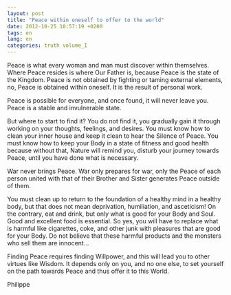 ```yaml
---
layout: post
title: "Peace within oneself to offer to the world"
date: 2012-10-25 10:57:19 +0200
tags: en
lang: en
categories: truth volume_I
---
```

Peace is what every woman and man must discover within themselves. Where Peace resides is where Our Father is, because Peace is the state of the Kingdom. Peace is not obtained by fighting or taming external elements, no, Peace is obtained within oneself. It is the result of personal work.

Peace is possible for everyone, and once found, it will never leave you. Peace is a stable and invulnerable state.

But where to start to find it? You do not find it, you gradually gain it through working on your thoughts, feelings, and desires. You must know how to clean your inner house and keep it clean to hear the Silence of Peace. You must know how to keep your Body in a state of fitness and good health because without that, Nature will remind you, disturb your journey towards Peace, until you have done what is necessary.

War never brings Peace. War only prepares for war, only the Peace of each person united with that of their Brother and Sister generates Peace outside of them.

You must clean up to return to the foundation of a healthy mind in a healthy body, but that does not mean deprivation, humiliation, and asceticism! On the contrary, eat and drink, but only what is good for your Body and Soul. Good and excellent food is essential. So yes, you will have to replace what is harmful like cigarettes, coke, and other junk with pleasures that are good for your Body. Do not believe that these harmful products and the monsters who sell them are innocent...

Finding Peace requires finding Willpower, and this will lead you to other virtues like Wisdom. It depends only on you, and no one else, to set yourself on the path towards Peace and thus offer it to this World.

Philippe

<!-- 
This work is licensed under a Creative Commons Attribution-NonCommercial 4.0 International License.
-->